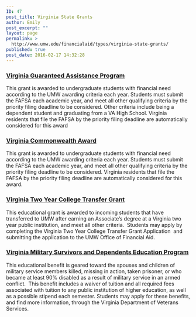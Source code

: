 ```yaml
---
ID: 47
post_title: Virginia State Grants
author: Emily
post_excerpt: ""
layout: page
permalink: >
  http://www.umw.edu/financialaid/types/virginia-state-grants/
published: true
post_date: 2016-02-17 14:32:28
---
```

<h3><a href="http://www.schev.edu/index/tuition-aid/financialaid/state-student-aid/virginia-guaranteed-assistance-program">Virginia Guaranteed Assistance Program</a></h3>
This grant is awarded to undergraduate students with financial need according to the UMW awarding criteria each year. Students must submit the FAFSA each academic year, and meet all other qualifying criteria by the priority filing deadline to be considered. Other criteria include being a dependent student and graduating from a VA High School. Virginia residents that file the FAFSA by the priority filing deadline are automatically considered for this award
<h3><a href="http://www.schev.edu/index/tuition-aid/financialaid/state-student-aid/virginia-commonwealth-award-program">Virginia Commonwealth Award</a></h3>
This grant is awarded to undergraduate students with financial need according to the UMW awarding criteria each year. Students must submit the FAFSA each academic year, and meet all other qualifying criteria by the priority filing deadline to be considered. Virginia residents that file the FAFSA by the priority filing deadline are automatically considered for this award.
<h3><a href="http://www.schev.edu/index/tuition-aid/financialaid/state-student-aid/two-year-college-transfer-grant-program">Virginia Two Year College Transfer Grant</a></h3>
This educational grant is awarded to incoming students that have transferred to UMW after earning an Associate’s degree at a Virginia two year public institution, and meet all other criteria.  Students may apply by completing the Virginia Two Year College Transfer Grant Application<a href="http://www.schev.edu/index/tuition-aid/financialaid/state-student-aid/two-year-college-transfer-grant-program" rel=""></a>  and submitting the application to the UMW Office of Financial Aid.
<h3><a href="http://www.dvs.virginia.gov/education-employment/virginia-military-survivors-and-dependents-education-program/">Virginia Military Survivors and Dependents Education Program</a></h3>
This educational benefit is geared toward the spouses and children of military service members killed, missing in action, taken prisoner, or who became at least 90% disabled as a result of military service in an armed conflict.  This benefit includes a waiver of tuition and all required fees associated with tuition to any public institution of higher education, as well as a possible stipend each semester. Students may apply for these benefits, and find more information, through the Virginia Department of Veterans Services.